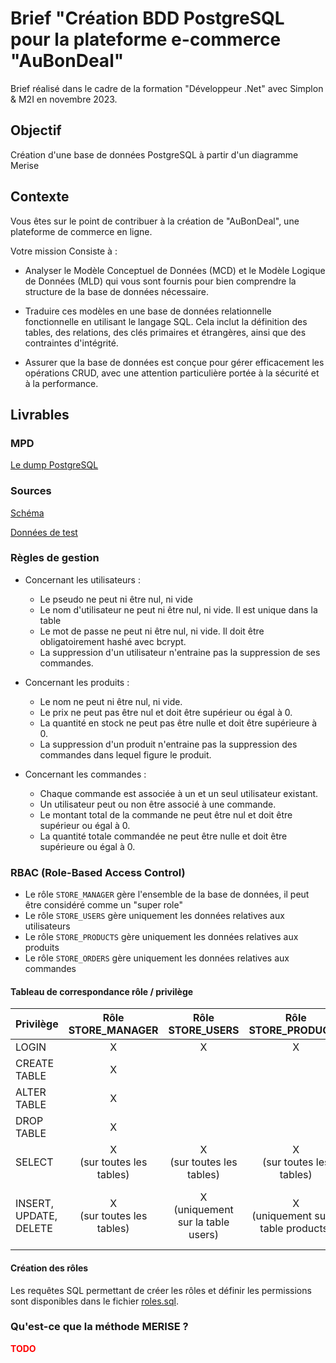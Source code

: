 # Brief "Création BDD PostgreSQL pour la plateforme e-commerce "AuBonDeal"

Brief réalisé dans le cadre de la formation "Développeur .Net" avec Simplon & M2I en novembre 2023.

## Objectif

Création d'une base de données PostgreSQL à partir d'un diagramme Merise

## Contexte

Vous êtes sur le point de contribuer à la création de "AuBonDeal", une plateforme de commerce en ligne.

Votre mission Consiste à :

* Analyser le Modèle Conceptuel de Données (MCD) et le Modèle Logique de Données (MLD) qui vous sont fournis pour bien comprendre la structure de la base de données nécessaire.

* Traduire ces modèles en une base de données relationnelle fonctionnelle en utilisant le langage SQL. Cela inclut la définition des tables, des relations, des clés primaires et étrangères, ainsi que des contraintes d'intégrité.

* Assurer que la base de données est conçue pour gérer efficacement les opérations CRUD, avec une attention particulière portée à la sécurité et à la performance.

## Livrables

### MPD

[Le dump PostgreSQL](./dump.sql)

### Sources

[Schéma](./source_schema.sql)

[Données de test](./source_test_data.sql)

### Règles de gestion

* Concernant les utilisateurs :
    * Le pseudo ne peut ni être nul, ni vide
    * Le nom d'utilisateur ne peut ni être nul, ni vide. Il est unique dans la table
    * Le mot de passe ne peut ni être nul, ni vide. Il doit être obligatoirement hashé avec bcrypt.
    * La suppression d'un utilisateur n'entraine pas la suppression de ses commandes.

* Concernant les produits :
    * Le nom ne peut ni être nul, ni vide.
    * Le prix ne peut pas être nul et doit être supérieur ou égal à 0.
    * La quantité en stock ne peut pas être nulle et doit être supérieure à 0.
    * La suppression d'un produit n'entraine pas la suppression des commandes dans lequel figure le produit.

* Concernant les commandes :
    * Chaque commande est associée à un et un seul utilisateur existant.
    * Un utilisateur peut ou non être associé à une commande.
    * Le montant total de la commande ne peut être nul et doit être supérieur ou égal à 0.
    * La quantité totale commandée ne peut être nulle et doit être supérieure ou égal à 0.

### RBAC (Role-Based Access Control)

* Le rôle ``STORE_MANAGER`` gère l'ensemble de la base de données, il peut être considéré comme un "super role"
* Le rôle ``STORE_USERS`` gère uniquement les données relatives aux utilisateurs
* Le rôle ``STORE_PRODUCTS`` gère uniquement les données relatives aux produits
* Le rôle ``STORE_ORDERS`` gère uniquement les données relatives aux commandes

#### Tableau de correspondance rôle / privilège

| Privilège | Rôle STORE_MANAGER | Rôle STORE_USERS | Rôle STORE_PRODUCTS | Rôle STORE_ORDERS |
|---|:---:|:---:|:---:|:---:|
| LOGIN | X | X | X | X |
| CREATE TABLE | X |  |  |  |
| ALTER TABLE | X |  |  |  |
| DROP TABLE | X |  |  |  |
| SELECT | X<br>(sur toutes les tables) | X<br>(sur toutes les tables) | X<br>(sur toutes les tables) | X<br>(sur toutes les tables) |
| INSERT, UPDATE, DELETE | X<br>(sur toutes les tables) | X<br>(uniquement sur la table users) | X<br>(uniquement sur la table products) | X<br>(uniquement sur les tables orders et products_orders)

#### Création des rôles

Les requêtes SQL permettant de créer les rôles et définir les permissions sont disponibles dans le fichier [roles.sql](./roles.sql).

### Qu'est-ce que la méthode MERISE ?

<span style="color:red; font-weight: bold;">TODO</span>